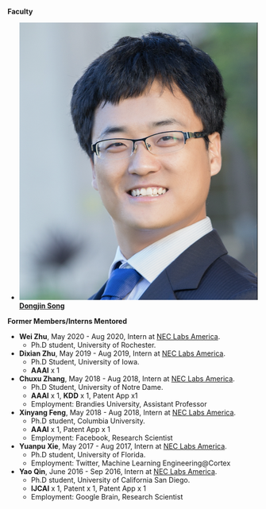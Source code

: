 
**Faculty**
* ![](avatar.png)[**Dongjin Song**](https://songdj.github.io/)


**Former Members/Interns Mentored**

* **Wei Zhu**, May 2020 - Aug 2020, Intern at [NEC Labs America](https://www.nec-labs.com/).
  * Ph.D student, University of Rochester.
* **Dixian Zhu**, May 2019 - Aug 2019, Intern at [NEC Labs America](https://www.nec-labs.com/).
  * Ph.D Student, University of Iowa.
  * **AAAI** x 1
* **Chuxu Zhang**, May 2018 - Aug 2018, Intern at [NEC Labs America](https://www.nec-labs.com/).
  * Ph.D Student, University of Notre Dame.
  * **AAAI** x 1, **KDD** x 1, Patent App x1
  * Employment: Brandies University, Assistant Professor
* **Xinyang Feng**, May 2018 - Aug 2018, Intern at [NEC Labs America](https://www.nec-labs.com/).
  * Ph.D student, Columbia University.
  * **AAAI** x 1, Patent App x 1
  * Employment: Facebook, Research Scientist
* **Yuanpu Xie**, May 2017 - Aug 2017, Intern at [NEC Labs America](https://www.nec-labs.com/).
  * Ph.D student, University of Florida.
  * Employment: Twitter, Machine Learning Engineering@Cortex
* **Yao Qin**, June 2016 - Sep 2016, Intern at [NEC Labs America](https://www.nec-labs.com/).
  * Ph.D student, University of California San Diego.
  * **IJCAI** x 1, Patent x 1, Patent App x 1
  * Employment: Google Brain, Research Scientist
